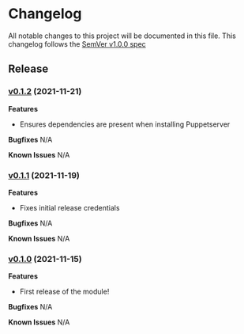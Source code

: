 # Changelog

All notable changes to this project will be documented in this file.
This changelog follows the [SemVer v1.0.0 spec](https://semver.org/spec/v1.0.0.html)

## Release

### [v0.1.2](https://github.com/Brownserve-UK/PuppetPowerShell/tree/v0.1.2) (2021-11-21)

**Features**
- Ensures dependencies are present when installing Puppetserver

**Bugfixes**
N/A

**Known Issues**
N/A

### [v0.1.1](https://github.com/Brownserve-UK/PuppetPowerShell/tree/v0.1.1) (2021-11-19)

**Features**
- Fixes initial release credentials

**Bugfixes**
N/A

**Known Issues**
N/A

### [v0.1.0](https://github.com/Brownserve-UK/PuppetPowerShell/tree/v0.1.0) (2021-11-15)

**Features**
- First release of the module!
  
**Bugfixes**
N/A

**Known Issues**
N/A
